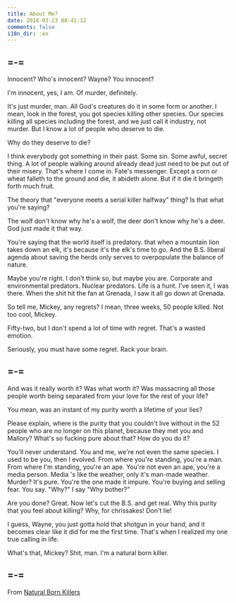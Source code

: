 ```yaml
---
title: About Me?
date: 2018-03-23 08:41:12
comments: false
i18n_dir: :en
---
```


## =-=

Innocent? Who's innocent? Wayne? You innocent?

I'm innocent, yes, I am. Of murder, definitely.

It's just murder, man. All God's creatures do it in some form or another. I mean, look in the forest, you got species killing other species. Our species killing all species including the forest, and we just call it industry, not murder. But I know a lot of people who deserve to die.

Why do they deserve to die?

I think everybody got something in their past. Some sin. Some awful, secret thing. A lot of people walking around already dead just need to be put out of their misery. That's where I come in. Fate's messenger. Except a corn or wheat falleth to the ground and die, it abideth alone. But if it die it bringeth forth much fruit.

The theory that "everyone meets a serial killer halfway" thing? Is that what you're saying?

The wolf don't know why he's a wolf, the deer don't know why he's a deer. God just made it that way.

You're saying that the world itself is predatory. that when a mountain lion takes down an elk, it's because it's the elk's time to go. And the B.S. Iiberal agenda about saving the herds only serves to overpopulate the balance of nature.

Maybe you're right. I don't think so, but maybe you are. Corporate and environmental predators. Nuclear predators. Life is a hunt. I've seen it, I was there. When the shit hit the fan at Grenada, I saw it all go down at Grenada.

So tell me, Mickey, any regrets? I mean, three weeks, 50 people killed. Not too cool, Mickey.

Fifty-two, but I don't spend a lot of time with regret. That's a wasted emotion.

Seriously, you must have some regret. Rack your brain.

## =-=

And was it really worth it? Was what worth it? Was massacring all those people worth being separated from your love for the rest of your life?

You mean, was an instant of my purity worth a lifetime of your lies?

Please explain, where is the purity that you couldn't live without in the 52 people who are no longer on this planet, because they met you and Mallory? What's so fucking pure about that? How do you do it?

You'll never understand. You and me, we're not even the same species. I used to be you, then I evolved. From where you're standing, you're a man. From where I'm standing, you're an ape. You're not even an ape, you're a media person. Media 's like the weather, only it's man-made weather. Murder? It's pure. You're the one made it impure. You're buying and selling fear. You say. "Why?" I say "Why bother?"

Are you done? Great. Now let's cut the B.S. and get real. Why this purity that you feel about killing? Why, for chrissakes! Don't lie!

I guess, Wayne, you just gotta hold that shotgun in your hand, and it becomes clear like it did for me the first time. That's when I realized my one true calling in life.

What's that, Mickey? Shit, man. I'm a natural born killer.

## =-=

From [Natural Born Killers](http://www.imdb.com/title/tt0110632/)